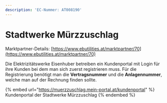 ```yaml
---
description: 'EC-Nummer: AT008190'
---
```


# Stadtwerke Mürzzuschlag

Marktpartner-Details: [https://www.ebutilities.at/marktpartner/70](https://www.ebutilities.at/marktpartner/70)

Die Elektrizitätswerke Eisenhuber betreiben ein Kundenportal mit Login für ihre Kunden bei dem man sich zuerst registrieren muss. Für die Registrierung benötigt man die **Vertragsnummer** und die **Anlagennummer**, welche man auf der Rechnung finden sollte.&#x20;

{% embed url="https://muerzzuschlag.mein-portal.at/kundenportal" %}
Kundenportal der Stadtwerke Mürzzuschlag
{% endembed %}

